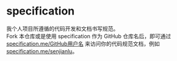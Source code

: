 # specification
我个人项目所遵循的代码开发和文档书写规范。  
Fork 本仓库或是使用 specification 作为 GitHub 仓库名后，即可通过 [specification.me/GitHub用户名](https://specification.me/GitHub用户名) 来访问你的代码规范文档，例如 [specification.me/senjianlu](https://specification.me/senjianlu)。